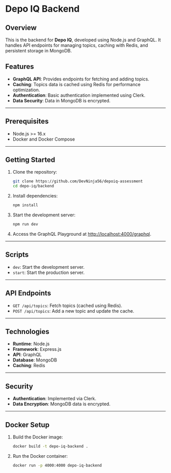 # Depo IQ Backend

## Overview

This is the backend for **Depo IQ**, developed using Node.js and GraphQL. It handles API endpoints for managing topics, caching with Redis, and persistent storage in MongoDB.

## Features

- **GraphQL API**: Provides endpoints for fetching and adding topics.
- **Caching**: Topics data is cached using Redis for performance optimization.
- **Authentication**: Basic authentication implemented using Clerk.
- **Data Security**: Data in MongoDB is encrypted.

---

## Prerequisites

- Node.js >= 16.x
- Docker and Docker Compose

---

## Getting Started

1. Clone the repository:
   ```bash
   git clone https://github.com/DevNinja56/depoiq-assessment
   cd depo-iq/backend
   ```
2. Install dependencies:
   ```bash
   npm install
   ```
3. Start the development server:
   ```bash
   npm run dev
   ```
4. Access the GraphQL Playground at [http://localhost:4000/graphql](http://localhost:4000/graphql).

---

## Scripts

- `dev`: Start the development server.
- `start`: Start the production server.

---

## API Endpoints

- `GET /api/topics`: Fetch topics (cached using Redis).
- `POST /api/topics`: Add a new topic and update the cache.

---

## Technologies

- **Runtime**: Node.js
- **Framework**: Express.js
- **API**: GraphQL
- **Database**: MongoDB
- **Caching**: Redis

---

## Security

- **Authentication**: Implemented via Clerk.
- **Data Encryption**: MongoDB data is encrypted.

---

## Docker Setup

1. Build the Docker image:
   ```bash
   docker build -t depo-iq-backend .
   ```
2. Run the Docker container:
   ```bash
   docker run -p 4000:4000 depo-iq-backend
   ```
